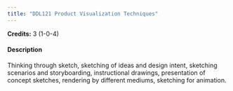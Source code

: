 ```yaml
---
title: "DDL121 Product Visualization Techniques"
---
```

**Credits:** 3 (1-0-4)

#### Description
Thinking through sketch, sketching of ideas and design intent, sketching scenarios and storyboarding, instructional drawings, presentation of concept sketches, rendering by different mediums, sketching for animation.
